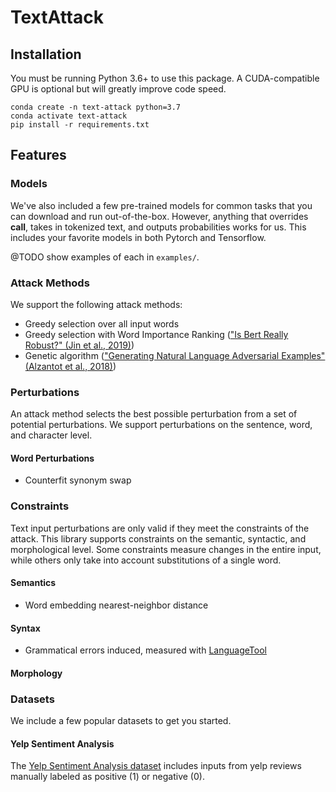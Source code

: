 # TextAttack

## Installation

You must be running Python 3.6+ to use this package. A CUDA-compatible GPU is 
optional but will greatly improve code speed.

```
conda create -n text-attack python=3.7
conda activate text-attack
pip install -r requirements.txt
```


## Features

### Models

We've also included a few pre-trained models for common
tasks that you can download and run out-of-the-box. However,
anything that overrides __call__, takes in tokenized text, and 
outputs probabilities works for us. This includes your favorite
models in both Pytorch and Tensorflow.

@TODO show examples of each in `examples/`.

### Attack Methods

We support the following attack methods:

- Greedy selection over all input words
- Greedy selection with Word Importance Ranking (["Is Bert Really Robust?" (Jin et al., 2019)](https://arxiv.org/abs/1907.11932))
- Genetic algorithm (["Generating Natural Language Adversarial Examples" (Alzantot et al., 2018)](https://arxiv.org/abs/1804.07998))

### Perturbations

An attack method selects the best possible perturbation from a set of potential perturbations. We support perturbations on the sentence, word, and character level.


#### Word Perturbations

- Counterfit synonym swap

### Constraints

Text input perturbations are only valid if they meet the constraints of the attack. This library supports constraints on the semantic, syntactic, and morphological level. Some constraints measure changes in the entire input, while others only take into account substitutions of a single word.

#### Semantics
- Word embedding nearest-neighbor distance

#### Syntax
- Grammatical errors induced, measured with [LanguageTool](https://languagetool.org/)

#### Morphology

### Datasets

We include a few popular datasets to get you started.

#### Yelp Sentiment Analysis

The [Yelp Sentiment Analysis dataset](https://www.yelp.com/dataset/challenge) includes inputs from yelp reviews manually labeled as positive (1) or negative (0).
